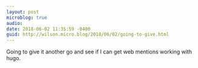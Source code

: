 ```yaml
---
layout: post
microblog: true
audio: 
date: 2018-06-02 11:35:59 -0400
guid: http://wilson.micro.blog/2018/06/02/going-to-give.html
---
```

Going to give it another go and see if I can get web mentions working with hugo.
